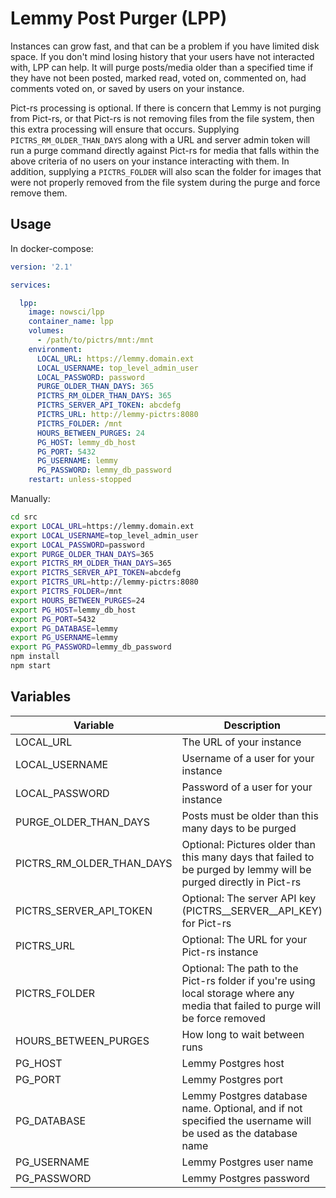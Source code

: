 # Lemmy Post Purger (LPP)

Instances can grow fast, and that can be a problem if you have limited disk space. If you don't mind losing history that your users have not interacted with, LPP can help. It will purge posts/media older than a specified time if they have not been posted, marked read, voted on, commented on, had comments voted on, or saved by users on your instance.

Pict-rs processing is optional. If there is concern that Lemmy is not purging from Pict-rs, or that Pict-rs is not removing files from the file system, then this extra processing will ensure that occurs. Supplying `PICTRS_RM_OLDER_THAN_DAYS` along with a URL and server admin token will run a purge command directly against Pict-rs for media that falls within the above criteria of no users on your instance interacting with them. In addition, supplying a `PICTRS_FOLDER` will also scan the folder for images that were not properly removed from the file system during the purge and force remove them.

## Usage
In docker-compose:
```yml
version: '2.1'

services:

  lpp:
    image: nowsci/lpp
    container_name: lpp
    volumes:
      - /path/to/pictrs/mnt:/mnt
    environment:
      LOCAL_URL: https://lemmy.domain.ext
      LOCAL_USERNAME: top_level_admin_user
      LOCAL_PASSWORD: password
      PURGE_OLDER_THAN_DAYS: 365
      PICTRS_RM_OLDER_THAN_DAYS: 365
      PICTRS_SERVER_API_TOKEN: abcdefg
      PICTRS_URL: http://lemmy-pictrs:8080
      PICTRS_FOLDER: /mnt
      HOURS_BETWEEN_PURGES: 24
      PG_HOST: lemmy_db_host
      PG_PORT: 5432
      PG_USERNAME: lemmy
      PG_PASSWORD: lemmy_db_password
    restart: unless-stopped
```

Manually:
```bash
cd src
export LOCAL_URL=https://lemmy.domain.ext
export LOCAL_USERNAME=top_level_admin_user
export LOCAL_PASSWORD=password
export PURGE_OLDER_THAN_DAYS=365
export PICTRS_RM_OLDER_THAN_DAYS=365
export PICTRS_SERVER_API_TOKEN=abcdefg
export PICTRS_URL=http://lemmy-pictrs:8080
export PICTRS_FOLDER=/mnt
export HOURS_BETWEEN_PURGES=24
export PG_HOST=lemmy_db_host
export PG_PORT=5432
export PG_DATABASE=lemmy
export PG_USERNAME=lemmy
export PG_PASSWORD=lemmy_db_password
npm install
npm start
```

## Variables

|Variable|Description|
|-|-|
|LOCAL_URL|The URL of your instance|
|LOCAL_USERNAME|Username of a user for your instance|
|LOCAL_PASSWORD|Password of a user for your instance|
|PURGE_OLDER_THAN_DAYS|Posts must be older than this many days to be purged|
|PICTRS_RM_OLDER_THAN_DAYS|Optional: Pictures older than this many days that failed to be purged by lemmy will be purged directly in Pict-rs|
|PICTRS_SERVER_API_TOKEN|Optional: The server API key (PICTRS__SERVER__API_KEY) for Pict-rs|
|PICTRS_URL|Optional: The URL for your Pict-rs instance|
|PICTRS_FOLDER|Optional: The path to the Pict-rs folder if you're using local storage where any media that failed to purge will be force removed|
|HOURS_BETWEEN_PURGES|How long to wait between runs|
|PG_HOST|Lemmy Postgres host|
|PG_PORT|Lemmy Postgres port|
|PG_DATABASE|Lemmy Postgres database name. Optional, and if not specified the username will be used as the database name|
|PG_USERNAME|Lemmy Postgres user name|
|PG_PASSWORD|Lemmy Postgres password|
